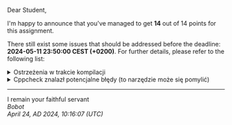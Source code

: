 Dear Student,

I'm happy to announce that you've managed to get **14** out of 14 points for this assignment.

There still exist some issues that should be addressed before the deadline: **2024-05-11 23:50:00 CEST (+0200)**. For further details, please refer to the following list:

<details><summary>Ostrzeżenia w trakcie kompilacji</summary>/tmp/tmp7qi536lj/student/fraction.cpp:7:2:&nbsp;warning:&nbsp;#warning&nbsp;"Metody&nbsp;sa&nbsp;do&nbsp;zaimplementowania.&nbsp;Instrukcja&nbsp;w&nbsp;pliku&nbsp;naglowkowym"&nbsp;[-Wcpp]<br>&nbsp;&nbsp;&nbsp;&nbsp;7&nbsp;|&nbsp;#warning&nbsp;"Metody&nbsp;sa&nbsp;do&nbsp;zaimplementowania.&nbsp;Instrukcja&nbsp;w&nbsp;pliku&nbsp;naglowkowym"&nbsp;//&nbsp;po&nbsp;zaimplementowaniu&nbsp;sugeruje&nbsp;usuniecie&nbsp;tej&nbsp;linijki&nbsp;-&nbsp;nie&nbsp;chcemy&nbsp;warningow<br>&nbsp;&nbsp;&nbsp;&nbsp;&nbsp;&nbsp;|&nbsp;&nbsp;^~~~~~~<br></details>
<details><summary>Cppcheck znalazł potencjalne błędy (to narzędzie może się pomylić)</summary>/tmp/tmp7qi536lj/student/vector.cpp:9:12:&nbsp;warning:&nbsp;Local&nbsp;variable&nbsp;'capacity'&nbsp;shadows&nbsp;outer&nbsp;function&nbsp;[shadowFunction]<br>&nbsp;&nbsp;&nbsp;&nbsp;size_t&nbsp;capacity&nbsp;=&nbsp;vector.capacity_;<br>&nbsp;&nbsp;&nbsp;&nbsp;&nbsp;&nbsp;&nbsp;&nbsp;&nbsp;&nbsp;&nbsp;^<br>/tmp/tmp7qi536lj/student/vector.h:82:26:&nbsp;note:&nbsp;Shadowed&nbsp;declaration<br>&nbsp;&nbsp;&nbsp;&nbsp;[[nodiscard]]&nbsp;size_t&nbsp;capacity()&nbsp;const{<br>&nbsp;&nbsp;&nbsp;&nbsp;&nbsp;&nbsp;&nbsp;&nbsp;&nbsp;&nbsp;&nbsp;&nbsp;&nbsp;&nbsp;&nbsp;&nbsp;&nbsp;&nbsp;&nbsp;&nbsp;&nbsp;&nbsp;&nbsp;&nbsp;&nbsp;^<br>/tmp/tmp7qi536lj/student/vector.cpp:9:12:&nbsp;note:&nbsp;Shadow&nbsp;variable<br>&nbsp;&nbsp;&nbsp;&nbsp;size_t&nbsp;capacity&nbsp;=&nbsp;vector.capacity_;<br>&nbsp;&nbsp;&nbsp;&nbsp;&nbsp;&nbsp;&nbsp;&nbsp;&nbsp;&nbsp;&nbsp;^<br>/tmp/tmp7qi536lj/student/fraction.cpp:17:0:&nbsp;warning:&nbsp;The&nbsp;function&nbsp;'setNumerator'&nbsp;is&nbsp;never&nbsp;used.&nbsp;[unusedFunction]<br>void&nbsp;Fraction::setNumerator(int&nbsp;num)&nbsp;{<br>^<br>/tmp/tmp7qi536lj/student/fraction.cpp:21:0:&nbsp;warning:&nbsp;The&nbsp;function&nbsp;'setDenominator'&nbsp;is&nbsp;never&nbsp;used.&nbsp;[unusedFunction]<br>void&nbsp;Fraction::setDenominator(int&nbsp;den)&nbsp;{<br>^<br>/tmp/tmp7qi536lj/student/vector.cpp:69:0:&nbsp;warning:&nbsp;The&nbsp;function&nbsp;'push_back'&nbsp;is&nbsp;never&nbsp;used.&nbsp;[unusedFunction]<br>void&nbsp;Vector::push_back(const&nbsp;Fraction&nbsp;&value)&nbsp;noexcept{<br>^<br></details>

-----------
I remain your faithful servant\
_Bobot_\
_April 24, AD 2024, 10:16:07 (UTC)_